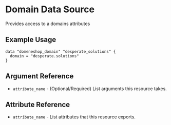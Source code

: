 # Domain Data Source

Provides access to a domains attributes

## Example Usage

```hcl
data "domeneshop_domain" "desperate_solutions" {
  domain = "desperate.solutions"
}

```

## Argument Reference

* `attribute_name` - (Optional/Required) List arguments this resource takes.

## Attribute Reference

* `attribute_name` - List attributes that this resource exports.
